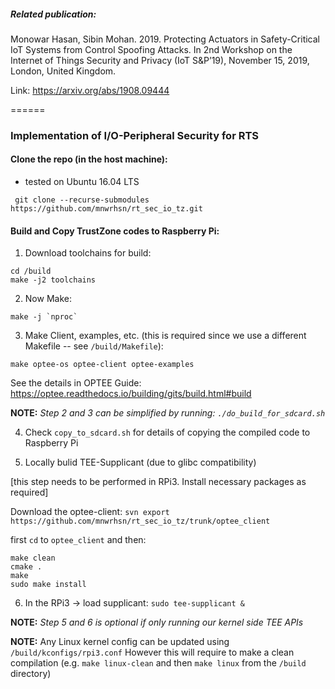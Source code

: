 


##### Related publication: 

Monowar Hasan, Sibin Mohan. 2019. Protecting Actuators in Safety-Critical
IoT Systems from Control Spoofing Attacks. In 2nd Workshop on the Internet
of Things Security and Privacy (IoT S&P’19), November 15, 2019, London,
United Kingdom.

Link: https://arxiv.org/abs/1908.09444

======

### Implementation of I/O-Peripheral Security for RTS



#### Clone the repo (in the host machine):

* tested on Ubuntu 16.04 LTS

` git clone --recurse-submodules https://github.com/mnwrhsn/rt_sec_io_tz.git`

#### Build and Copy TrustZone codes to Raspberry Pi:

1. Download toolchains for build:

```
cd /build
make -j2 toolchains
```

2. Now Make:

```
make -j `nproc`
```

3. Make Client, examples, etc. (this is required since we use a different Makefile -- see `/build/Makefile`):

```
make optee-os optee-client optee-examples
```

See the details in OPTEE Guide: https://optee.readthedocs.io/building/gits/build.html#build

**NOTE:** _Step 2 and 3 can be simplified by running: `./do_build_for_sdcard.sh`_

4. Check `copy_to_sdcard.sh` for details of copying the compiled code to Raspberry Pi

5. Locally bulid TEE-Supplicant (due to glibc compatibility)

[this step needs to be performed in RPi3. Install necessary packages as required]

Download the optee-client:
`svn export https://github.com/mnwrhsn/rt_sec_io_tz/trunk/optee_client`

first `cd` to `optee_client`
and then:
```
make clean
cmake .
make
sudo make install
```

6. In the RPi3 -> load supplicant: `sudo tee-supplicant &`

**NOTE:** _Step 5 and 6 is optional if only running our kernel side TEE APIs_

**NOTE:** Any Linux kernel config can be updated using `/build/kconfigs/rpi3.conf`
However this will require to make a clean compilation (e.g. `make linux-clean` and then `make linux` from the `/build` directory)
